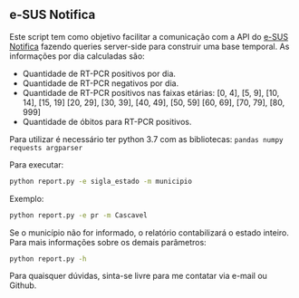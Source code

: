 ## e-SUS Notifica


Este script tem como objetivo facilitar a comunicação com a API do [e-SUS Notifica](https://opendatasus.saude.gov.br/dataset/casos-nacionais/resource/30c7902e-fe02-4986-b69d-906ca4c2ec36) fazendo queries server-side para construir uma base temporal.
As informações por dia calculadas são:
- Quantidade de RT-PCR positivos por dia.
- Quantidade de RT-PCR negativos por dia.
- Quantidade de RT-PCR positivos nas faixas etárias:
    [0, 4], [5, 9], [10, 14], [15, 19]
    [20, 29], [30, 39], [40, 49], [50, 59]
    [60, 69], [70, 79], [80, 999]
- Quantidade de óbitos para RT-PCR positivos.


Para utilizar é necessário ter python 3.7 com as bibliotecas: 
`pandas numpy requests argparser`

Para executar:
```bash
python report.py -e sigla_estado -m municipio
```
Exemplo:
```bash
python report.py -e pr -m Cascavel
```
Se o município não for informado, o relatório contabilizará o estado inteiro. Para mais informações sobre os demais parâmetros:
```bash
python report.py -h
```

Para quaisquer dúvidas, sinta-se livre para me contatar via e-mail ou Github.
